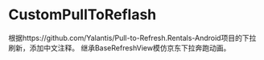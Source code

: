 # CustomPullToReflash
根据https://github.com/Yalantis/Pull-to-Refresh.Rentals-Android项目的下拉刷新，添加中文注释。
继承BaseRefreshView模仿京东下拉奔跑动画。
